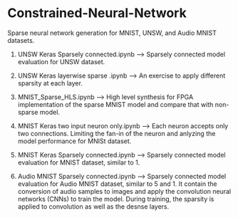 # Constrained-Neural-Network

Sparse neural network generation for MNIST, UNSW, and Audio MNIST datasets.



1. UNSW Keras Sparsely connected.ipynb --> Sparsely connected model evaluation for UNSW dataset.

2. UNSW Keras layerwise sparse .ipynb  --> An exercise to apply different sparsity at each layer.

3. MNIST_Sparse_HLS.ipynb --> High level synthesis for FPGA implementation of the sparse MNIST model and compare that with non-sparse model.

4. MNIST Keras two input neuron only.ipynb --> Each neuron accepts only two connections. Limiting the fan-in of the neuron and anlyzing the model performance for MNISt dataset.

5. MNIST Keras Sparsely connected.ipynb --> Sparsely connected model evaluation for MNIST dataset, similar to 1.

6. Audio MNIST Sparsely connected.ipynb --> Sparsely connected model evaluation for Audio MNIST dataset, similar to 5 and 1. It contain the conversion of audio samples to images and apply the convolution neural networks (CNNs) to train the model. During training, the sparsity is applied to convolution as well as the desnse layers.
